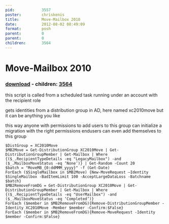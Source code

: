 ```yaml
---
pid:            3557
poster:         chriskenis
title:          Move-Mailbox 2010
date:           2012-08-02 08:49:09
format:         posh
parent:         0
parent:         0
children:       3564
---
```


# Move-Mailbox 2010

### [download](3557.ps1) - children: [3564](3564.md)

this script is called from a scheduled task running under an account with the recipient role

gets identities from a distribution group in AD, here named xc2010move but it can be anything you like

this way anyone with permissions to add users to this group can initialize a migration
with the right permissions endusers can even add themselves to this group 

```posh
$DistGroup = XC2010Move
$MB2Move = Get-DistributionGroup XC2010Move | Get-DistributionGroupMember | Get-Mailbox | Where {($_.RecipientTypeDetails -eq "LegacyMailbox") -and ($_.MailboxMoveStatus -eq ‘None’)} | Get-Random -Count 20
$batch = "MoveMB_{0:ddMMM_yyyy}" -f (Get-Date)
ForEach ($SingleMailbox in $MB2Move) {New-MoveRequest –Identity $SingleMailbox -BadItemLimit 100 -AcceptLargeDataLoss -Batchname $batch}
$MB2RemoveFromDG = Get-DistributionGroup XC2010Move | Get-DistributionGroupMember | Get-Mailbox | Where {($_.RecipientTypeDetails -eq "UserMailbox") -and ($_.MailboxMoveStatus -eq ‘Completed’)}
ForEach ($member in $MB2RemoveFromDG){Remove-DistributionGroupMember -Identity XC2010Move -Member $member -Confirm:$False}
ForEach ($member in $MB2RemoveFromDG){Remove-MoveRequest -Identity $member -Confirm:$False}
```
